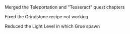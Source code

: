 Merged the Teleportation and "Tesseract" quest chapters

Fixed the Grindstone recipe not working

Reduced the Light Level in which Grue spawn
